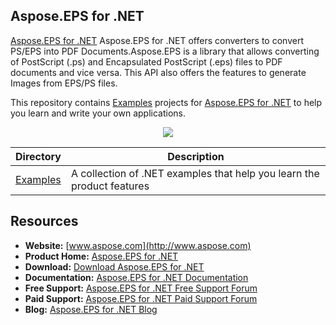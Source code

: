 ## Aspose.EPS for .NET

[Aspose.EPS for .NET](http://https://products.aspose.com/eps/net) Aspose.EPS for .NET offers converters to convert PS/EPS into PDF Documents.Aspose.EPS is a library that allows converting of PostScript (.ps) and Encapsulated PostScript (.eps) files to PDF documents and vice versa. This API also offers the features to generate Images from EPS/PS files.

This repository contains [Examples](Examples) projects for [Aspose.EPS for .NET](http://https://products.aspose.com/EPS/net) to help you learn and write your own applications.

<p align="center">

  <a title="Download complete Aspose.EPS for .NET source code" href="https://github.com/aspose-EPS/Aspose.EPS-for-.NET/archive/master.zip">
	<img src="https://raw.github.com/AsposeExamples/java-examples-dashboard/master/images/downloadZip-Button-Large.png" />
  </a>
</p>

Directory | Description
--------- | -----------
[Examples](Examples)  | A collection of .NET examples that help you learn the product features

## Resources

+ **Website:** [www.aspose.com](http://www.aspose.com)
+ **Product Home:** [Aspose.EPS for .NET](https://products.aspose.com/eps/net)
+ **Download:** [Download Aspose.EPS for .NET](https://www.nuget.org/packages/Aspose.EPS/)
+ **Documentation:** [Aspose.EPS for .NET Documentation](https://docs.aspose.com/display/epsnet/Home)
+ **Free Support:** [Aspose.EPS for .NET Free Support Forum](https://forum.aspose.com/c/eps)
+ **Paid Support:** [Aspose.EPS for .NET Paid Support Forum](https://helpdesk.aspose.com/)
+ **Blog:** [Aspose.EPS for .NET Blog](https://blog.aspose.com/category/aspose-products/aspose-eps-product-family/)
